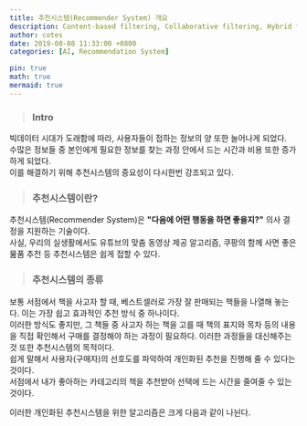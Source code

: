 ```yaml
---
title: 추천시스템(Recommender System) 개요
description: Content-based filtering, Collaborative filtering, Hybrid filtering
author: cotes
date: 2019-08-08 11:33:00 +0800
categories: [AI, Recommendation System]

pin: true
math: true
mermaid: true
---
```


> ### Intro
빅데이터 시대가 도래함에 따라, 사용자들이 접하는 정보의 양 또한 늘어나게 되었다.   
수많은 정보들 중 본인에게 필요한 정보를 찾는 과정 안에서 드는 시간과 비용 또한 증가하게 되었다.   
이를 해결하기 위해 추천시스템의 중요성이 다시한번 강조되고 있다.   

>### 추천시스템이란?
추천시스템(Recommender System)은 **"다음에 어떤 행동을 하면 좋을지?"** 의사 결정을 지원하는 기술이다.   
사실, 우리의 실생활에서도 유튜브의 맞춤 동영상 제공 알고리즘, 쿠팡의 함께 사면 좋은 뭂품 추천 등 추천시스템은 쉽게 접할 수 있다.   

>### 추천시스템의 종류
보통 서점에서 책을 사고자 할 때, 베스트셀러로 가장 잘 판매되는 책들을 나열해 놓는다. 이는 가장 쉽고 효과적인 추천 방식 중 하나이다.   
이러한 방식도 좋지만, 그 책들 중 사고자 하는 책을 고를 때 책의 표지와 목차 등의 내용을 직접 확인해서 구매를 결정해야 하는 과정이 필요하다. 이러한 과정들을 대신해주는 것 또한 추천시스템의 목적이다.   
쉽게 말해서 사용자(구매자)의 선호도를 파악하여 개인화된 추천을 진행해 줄 수 있다는 것이다.   
서점에서 내가 좋아하는 카테고리의 책을 추천받아 선택에 드는 시간을 줄여줄 수 있는 것이다.   

이러한 개인화된 추천시스템을 위한 알고리즘은 크게 다음과 같이 나뉜다.   
